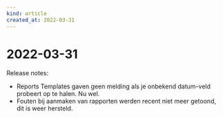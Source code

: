 ```yaml
---
kind: article
created_at: 2022-03-31
---
```


# 2022-03-31

Release notes:

* Reports Templates gaven geen melding als je onbekend datum-veld probeert op te halen. Nu wel.
* Fouten bij aanmaken van rapporten werden recent niet meer getoond, dit is weer hersteld.
